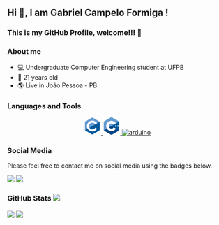 ## Hi 👋, I am Gabriel Campelo Formiga ! 
### This is my GitHub Profile, welcome!!! 👋


### About me
- ‍💻 Undergraduate Computer Engineering student at UFPB
- 🍰 21 years old
- 🌎 Live in João Pessoa - PB


### Languages and Tools

<p align="center"> <a href="https://www.cprogramming.com/" target="_blank" rel="noreferrer"> <img src="https://raw.githubusercontent.com/devicons/devicon/master/icons/c/c-original.svg" alt="c" width="40" height="40"/> </a>
<a href="https://www.w3schools.com/cpp/" target="_blank" rel="noreferrer"> <img src="https://raw.githubusercontent.com/devicons/devicon/master/icons/cplusplus/cplusplus-original.svg" alt="cplusplus" width="40" height="40"/> </a>
<a href="https://www.arduino.cc/" target="_blank" rel="noreferrer"> <img src="https://cdn.worldvectorlogo.com/logos/arduino-1.svg" alt="arduino" width="40" height="40"/> </a>

### Social Media

Please feel free to contact me on social media using the badges below.

<div>
<a href = "gabriel.campfor@gmail.com"><img src="https://img.shields.io/badge/Gmail-D14836?style=for-the-badge&logo=gmail&logoColor=white" target="_blank"></a>
<a href="https://www.linkedin.com/in/gabrielcformiga/" target="_blank"><img src="https://img.shields.io/badge/-LinkedIn-%230077B5?style=for-the-badge&logo=linkedin&logoColor=white" target="_blank"></a>   
</div>

### GitHub Stats <img src = "https://i.pinimg.com/originals/65/c4/f4/65c4f452571be1261e9c623f7da488ac.gif" width = 35px> 
<div >
   <img align="center" height="180em" src="https://github-readme-stats-fork-GabrielCFormiga.vercel.app/api/top-langs/?username=tahaluh&layout=compact&langs_count=7&theme=dracula"/>
   <img align="center" height="180em" src="https://github-readme-stats-fork-GabrielCFormiga.app/api?username=tahaluh&show_icons=true&theme=dracula&include_all_commits=true"/>
</div>
